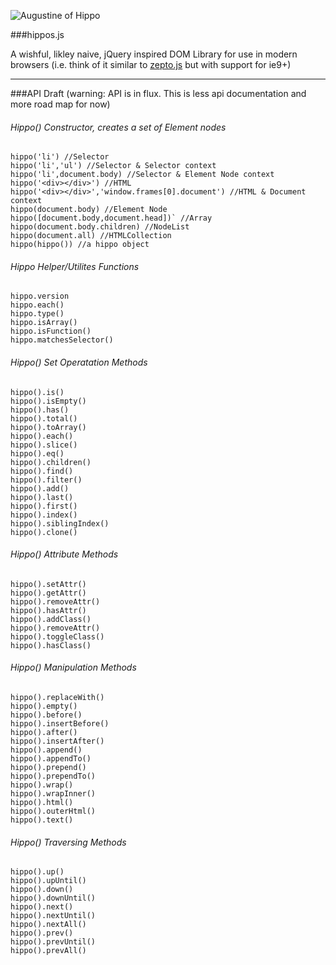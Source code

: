
![Augustine of Hippo](https://raw.github.com/codylindley/hippojs/master/saint-augustine.jpeg)

###hippos.js


A wishful, likley naive, jQuery inspired DOM Library for use in modern browsers 
(i.e. think of it similar to [zepto.js](http://zeptojs.com/) but with support for ie9+)

---

###API Draft 
(warning: API is in flux. This is less api documentation and more road map for now)


###### Hippo() Constructor, creates a set of Element nodes

```
hippo('li') //Selector  
hippo('li','ul') //Selector & Selector context  
hippo('li',document.body) //Selector & Element Node context   
hippo('<div></div>') //HTML  
hippo('<div></div>','window.frames[0].document') //HTML & Document context  
hippo(document.body) //Element Node  
hippo([document.body,document.head])` //Array  
hippo(document.body.children) //NodeList  
hippo(document.all) //HTMLCollection  
hippo(hippo()) //a hippo object
```
###### Hippo Helper/Utilites Functions
```
hippo.version  
hippo.each()  
hippo.type()  
hippo.isArray()  
hippo.isFunction()  
hippo.matchesSelector()
```
###### Hippo() Set Operatation Methods
```
hippo().is()  
hippo().isEmpty()  
hippo().has()  
hippo().total()  
hippo().toArray()  
hippo().each()  
hippo().slice()  
hippo().eq()  
hippo().children()  
hippo().find()  
hippo().filter()  
hippo().add()  
hippo().last()  
hippo().first()  
hippo().index()  
hippo().siblingIndex()  
hippo().clone()   
```
###### Hippo() Attribute Methods
```
hippo().setAttr()  
hippo().getAttr()  
hippo().removeAttr()  
hippo().hasAttr()  
hippo().addClass()  
hippo().removeAttr()  
hippo().toggleClass()  
hippo().hasClass()  
```
###### Hippo() Manipulation Methods
```
hippo().replaceWith()  
hippo().empty()  
hippo().before()  
hippo().insertBefore()  
hippo().after()  
hippo().insertAfter()  
hippo().append()  
hippo().appendTo()  
hippo().prepend()  
hippo().prependTo()  
hippo().wrap()  
hippo().wrapInner()  
hippo().html()  
hippo().outerHtml()  
hippo().text()  
```
###### Hippo() Traversing Methods
```
hippo().up()  
hippo().upUntil()  
hippo().down()  
hippo().downUntil()  
hippo().next()  
hippo().nextUntil()  
hippo().nextAll()  
hippo().prev()  
hippo().prevUntil()  
hippo().prevAll()  
```

